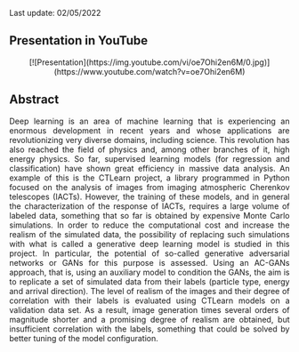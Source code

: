 Last update: 02/05/2022

## Presentation in YouTube

<p align="center">
[![Presentation](https://img.youtube.com/vi/oe7Ohi2en6M/0.jpg)](https://www.youtube.com/watch?v=oe7Ohi2en6M)
</p>

## Abstract

<p style="text-align: justify"> Deep learning is an area of machine learning that is experiencing an enormous development in recent years and whose applications are revolutionizing very diverse domains, including science. This revolution has also reached the field of physics and, among other branches of it, high energy physics. So far, supervised learning models (for regression and classification) have shown great efficiency in massive data analysis. An example of this is the CTLearn project, a library programmed in Python focused on the analysis of images from imaging atmospheric Cherenkov telescopes (IACTs). However, the training of these models, and in general the characterization of the response of IACTs, requires a large volume of labeled data, something that so far is obtained by expensive Monte Carlo simulations. In order to reduce the computational cost and increase the realism of the simulated data, the possibility of replacing such simulations with what is called a generative deep learning model is studied in this project. In particular, the potential of so-called generative adversarial networks or GANs for this purpose is assessed. Using an AC-GANs approach, that is, using an auxiliary model to condition the GANs, the aim is to replicate a set of simulated data from their labels (particle type, energy and arrival direction). The level of realism of the images and their degree of correlation with their labels is evaluated using CTLearn models on a validation data set. As a result, image generation times several orders of magnitude shorter and a promising degree of realism are obtained, but insufficient correlation with the labels, something that could be solved by better tuning of the model configuration. </p>
